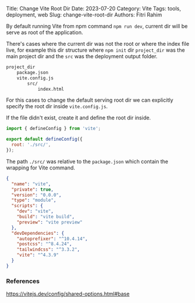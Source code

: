 Title: Change Vite Root Dir
Date: 2023-07-20
Category: Vite
Tags: tools, deployment, web
Slug: change-vite-root-dir
Authors: Fitri Rahim

By default running Vite from npm command `npm run dev`, current dir will be serve as root of the application.

There's cases where the current dir was not the root or where the index file live, for example this dir structure where `npm init` dir `project_dir` was the main project dir and the `src` was the deployment output folder.

```bash
project_dir
    package.json
    vite.config.js
        src/
            index.html
```
For this cases to change the default serving root dir we can explicitly specify the root dir inside `vite.config.js`.

If the file didn't exist, create it and define the root dir inside.

```javascript
import { defineConfig } from 'vite';

export default defineConfig({
  root: './src/', 
});
```

The path `./src/` was relative to the `package.json` which contain the wrapping for Vite command.

```json
{
  "name": "vite",
  "private": true,
  "version": "0.0.0",
  "type": "module",
  "scripts": {
    "dev": "vite",
    "build": "vite build",
    "preview": "vite preview"
  },
  "devDependencies": {
    "autoprefixer": "^10.4.14",
    "postcss": "^8.4.24",
    "tailwindcss": "^3.3.2",
    "vite": "^4.3.9"
  }
}
```

### References
<https://vitejs.dev/config/shared-options.html#base>